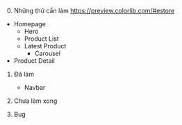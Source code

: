 0. Những thứ cần làm
https://preview.colorlib.com/#estore
- Homepage
    - Hero
    - Product List
    - Latest Product
        - Carousel
- Product Detail

1. Đã làm
    - Navbar

2. Chưa làm xong

3. Bug